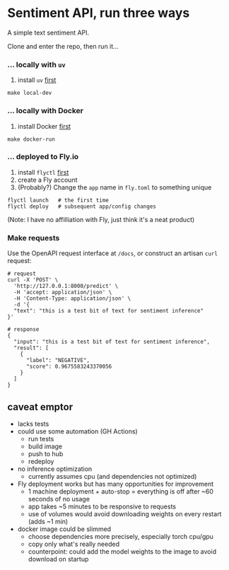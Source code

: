 # Sentiment API, run three ways

A simple text sentiment API. 

Clone and enter the repo, then run it...

### ... locally with `uv` 

1. install `uv` [first](https://docs.astral.sh/uv/getting-started/installation/)

```shell
make local-dev
```

### ... locally with Docker

1. install Docker [first](https://docs.docker.com/get-started/get-docker/) 

```shell
make docker-run
```

### ... deployed to Fly.io

1. install `flyctl` [first](https://fly.io/docs/getting-started/)
2. create a Fly account
3. (Probably?) Change the `app` name in `fly.toml` to something unique

```shell
flyctl launch   # the first time
flyctl deploy   # subsequent app/config changes
```

(Note: I have no affilliation with Fly, just think it's a neat product) 

### Make requests

Use the OpenAPI request interface at `/docs`, or construct an artisan `curl` request:

```shell
# request
curl -X 'POST' \
  'http://127.0.0.1:8000/predict' \
  -H 'accept: application/json' \
  -H 'Content-Type: application/json' \
  -d '{
  "text": "this is a test bit of text for sentiment inference"
}'

# response
{
  "input": "this is a test bit of text for sentiment inference",
  "result": [
    {
      "label": "NEGATIVE",
      "score": 0.9675583243370056
    }
  ]
}
```


## caveat emptor

- lacks tests 
- could use some automation (GH Actions)
    - run tests
    - build image
    - push to hub
    - redeploy
- no inference optimization
    - currently assumes cpu (and dependencies not optimized)
- Fly deployment works but has many opportunities for improvement
    - 1 machine deployment + auto-stop = everything is off after ~60 seconds of no usage
    - app takes ~5 minutes to be responsive to requests
    - use of volumes would avoid downloading weights on every restart (adds ~1 min) 
- docker image could be slimmed
    - choose dependencies more precisely, especially torch cpu/gpu
    - copy only what's really needed 
    - counterpoint: could add the model weights to the image to avoid download on startup
